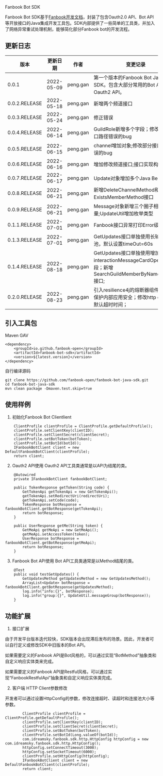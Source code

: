 Fanbook Bot SDK

Fanbook Bot SDK基于[Fanbook开发文档](https://open.fanbook.mobi/document/manage/doc/)，封装了包含Oauth2.0 API、Bot API等开放接口的Java集成开发工具包。SDK内部提供了一些简单的工具类，并加入了网络异常重试处理机制，能够简化部分Fanbook bot的开发流程。



## 更新日志

| 版本  | 更新日期 | 作者  | 变更记录 |
| --- | --- | --- | --- |
| 0.0.1 | 2022-05-09 | peng.gan | 第一个版本的Fanbook Bot Java SDK。包含大部分常用的Bot API和Oauth2 API。 |
| 0.0.2.RELEASE | 2022-05-18 | peng.gan | 新增两个频道接口 |
| 0.0.3.RELEASE | 2022-05-24 | peng.gan | 修正错误 |
| 0.0.4.RELEASE | 2022-06-14 | peng.gan | GuildRole新增多个字段；修改部分接口路径错误的bug |
| 0.0.5.RELEASE | 2022-06-15 | peng.gan | channel增加对象;修改部分接口路径错误的bug |
| 0.0.6.RELEASE | 2022-06-16 | peng.gan | 增加修改频道接口;接口实现构造模式 |
| 0.0.7.RELEASE | 2022-06-17 | peng.gan | Update对象增加多个Java Bean |
| 0.0.8.RELEASE | 2022-06-21 | peng.gan | 新增DeleteChannelMethod和ExistsMemberMethod接口 |
| 0.0.9.RELEASE | 2022-06-21 | peng.gan | Message对象新增三个圈子相关变量;UpdateUtil增加枚举类型 |
| 0.1.1.RELEASE | 2022-07-01 | peng.gan | Fanbook接口异常打印Error级别日志 |
| 0.1.3.RELEASE | 2022-07-01 | peng.gan | GetUpdates接口单独使用长轮询线程池，默认设置timeOut=60s |
| 0.1.4.RELEASE | 2022-08-18 | peng.gan | GetUpdates接口单独使用增加interactionMessageCardOperation字段；新增SearchGuildMemberByNameMethod接口; |
| 0.2.0.RELEASE | 2022-08-23 | peng.gan | 引入resilience4j的熔断器组件，用于保护内部应用安全；修改http config的默认超时时间；|

## 引入工具包

Maven GAV
```
<dependency>
    <groupId>io.github.fanbook-open</groupId>
    <artifactId>fanbook-bot-sdk</artifactId>
    <version>${latest.version}</version>
</dependency>
```

自行编译源码

```
git clone https://github.com/fanbook-open/fanbook-bot-java-sdk.git
cd fanbook-bot-java-sdk
mvn clean package -Dmaven.test.skip=true
```

## 使用样例

1. 初始化Fanbook Bot Clientlient

```
    ClientProfile clientProfile = ClientProfile.getDefaultProfile();
    clientProfile.setClientKey(clientID);
    clientProfile.setClientSecret(clientSecret);
    clientProfile.setBotToken(botToken);
    clientProfile.setBotId(botId));
    IFanbookBotClient client = new DefaultFanbookBotClient(clientProfile);
    return client;
```

2. Oauth2 API使用
   Oauth2 API工具类通常是以API为结尾的类。

```
    @Autowired
    private IFanbookBotClient fanbookBotClient;

    public TokenResponse getToken(String code) {
        GetTokenApi getTokenApi = new GetTokenApi();
        getTokenApi.setRedirectUri(redirectUri);
        getTokenApi.setCode(code);
        TokenResponse botResponse = fanbookBotClient.getBotResponse(getTokenApi);
        return botResponse;
    }

    public UserResponse getMe(String token) {
        GetMeApi getMeApi = new GetMeApi();
        getMeApi.setAccessToken(token);
        UserResponse botResponse = fanbookBotClient.getBotResponse(getMeApi);
        return botResponse;
    }
```

3. Fanbook Bot API使用
   Bot API工具类通常是以Method结尾的类。

```
    @Test
    public void testGetUpdates() {
        GetUpdatesMethod getUpdatesMethod = new GetUpdatesMethod();
        ArrayList<Update> botResponse = fanbookBotClient.getBotResponse(getUpdatesMethod);
        log.info("info:{}", botResponse);
        log.info("group:{}", UpdateUtil.messageGroup(botResponse));
    }
```

##

## 功能扩展

1. 接口扩展

由于开发平台版本迭代较快，SDK版本会出现滞后发布的场景。因此，开发者可以自行定义或修改SDK中旧版本的Bot API。

如果需要定义的Fanbook API是Bot风格的，可以通过实现“BotMethod”抽象类和自定义响应实体类来完成。

如果需要定义的Fanbook API是Restful风格，可以通过实现“FanbookRestfulApi”抽象类和自定义响应实体类完成。

2. 客户端 HTTP Client参数修改

开发者可以通过设置HttpConfig的参数，修改连接超时、读超时和连接池大小等参数。

```
        ClientProfile clientProfile = ClientProfile.getDefaultProfile();
        clientProfile.setClientKey(clientID);
        clientProfile.setClientSecret(clientSecret);
        clientProfile.setBotToken(botToken);
        clientProfile.setBotId(Long.valueOf(botId));
        com.idreamsky.fanbook.sdk.http.HttpConfig httpConfig = new com.idreamsky.fanbook.sdk.http.HttpConfig();
        httpConfig.setConnectTimeout(3000);
        httpConfig.setSocketTimeout(6000);
        clientProfile.setHttpConfig(httpConfig);
        IFanbookBotClient client = new DefaultFanbookBotClient(clientProfile);
        return client;
```
